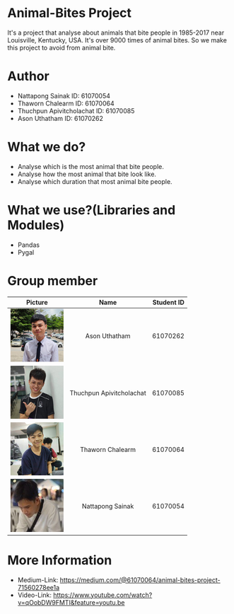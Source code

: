 # Animal-Bites Project
It's a project that analyse about animals that bite people in 1985-2017 near Louisville, Kentucky, USA.
It's over 9000 times of animal bites. So we make this project to avoid from animal bite.

# Author
 * Nattapong Sainak ID: 61070054
 * Thaworn Chalearm ID: 61070064
 * Thuchpun Apivitcholachat ID: 61070085
 * Ason Uthatham ID: 61070262
 
# What we do?
* Analyse which is the most animal that bite people.
* Analyse how the most animal that bite look like.
* Analyse which duration that most animal bite people.

# What we use?(Libraries and Modules)
* Pandas
* Pygal 

# Group member
| Picture   | Name           |Student ID  |
| ------------- |:-------------:| -----:|
|![alt text](https://github.com/Alhzz/Animal-Bites/blob/master/member/37292.jpg "Ason Uthatham ID: 61070262")| Ason Uthatham | 61070262
|![alt text](https://github.com/Alhzz/Animal-Bites/blob/master/member/531825.jpg "Thuchpun Apivitcholachat ID: 61070085")| Thuchpun Apivitcholachat | 61070085
|![alt text](https://github.com/Alhzz/Animal-Bites/blob/master/member/90461.jpg "Thaworn Chalearm ID: 61070064")| Thaworn Chalearm  | 61070064 |
|![alt text](https://github.com/Alhzz/Animal-Bites/blob/master/member/181130_0068.jpg "์Nattapong Sainak ID: 61070054")| Nattapong Sainak  | 61070054 |

# More Information
* Medium-Link: https://medium.com/@61070064/animal-bites-project-71560278ee1a
* Video-Link: https://www.youtube.com/watch?v=qOobDW9FMTI&feature=youtu.be
